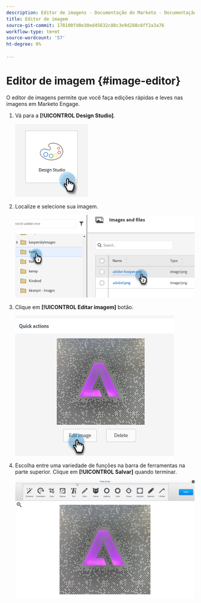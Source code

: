 ```yaml
---
description: Editor de imagens - Documentação do Marketo - Documentação do produto
title: Editor de imagem
source-git-commit: 178100fd0e30ed45632c80c3e9d288c6ff2a3a76
workflow-type: tm+mt
source-wordcount: '57'
ht-degree: 0%

---
```


# Editor de imagem {#image-editor}

O editor de imagens permite que você faça edições rápidas e leves nas imagens em Marketo Engage.

1. Vá para a **[!UICONTROL Design Studio]**.

   ![](assets/image-editor-1.png)

1. Localize e selecione sua imagem.

   ![](assets/image-editor-2.png)

1. Clique em **[!UICONTROL Editar imagem]** botão.

   ![](assets/image-editor-3.png)

1. Escolha entre uma variedade de funções na barra de ferramentas na parte superior. Clique em **[!UICONTROL Salvar]** quando terminar.

   ![](assets/image-editor-4.png)
